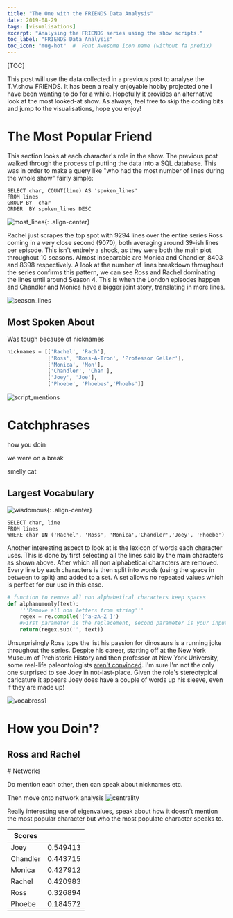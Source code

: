 ```yaml
---
title: "The One with the FRIENDS Data Analysis"
date: 2019-08-29
tags: [visualisations]
excerpt: "Analysing the FRIENDS series using the show scripts."
toc_label: "FRIENDS Data Analysis"
toc_icon: "mug-hot"  #  Font Awesome icon name (without fa prefix)
---
```


[TOC]

This post will use the data collected in a previous post to analyse the T.V.show FRIENDS. It has been a really enjoyable hobby projected one I have been wanting to do for a while. Hopefully it provides an alternative look at the most looked-at show. As always, feel free to skip the coding bits and jump to the visualisations, hope you enjoy!

# The Most Popular Friend

This section looks at each character's role in the show. The previous post walked through the process of putting the data into a SQL database. This was in order to make a query like "who had the most number of lines during the whole show" fairly simple:

```sqlite
SELECT char, COUNT(line) AS 'spoken_lines'
FROM lines
GROUP BY  char
ORDER  BY spoken_lines DESC
```

![most_lines](../assets/images/friends/most_lines.png){: .align-center}

Rachel just scrapes the top spot with 9294 lines over the entire series Ross coming in a very close second (9070), both averaging around 39-ish lines per episode. This isn't entirely a shock, as they were both the main plot throughout 10 seasons. Almost inseparable are Monica and Chandler, 8403 and 8398 respectively. A look at the number of lines breakdown throughout the series confirms this pattern, we can see Ross and Rachel dominating the lines until around Season 4. This is when the London episodes happen and Chandler and Monica have a bigger joint story, translating in more lines. 

![season_lines](../assets/images/friends/season_lines.png)

## Most Spoken About

Was tough because of nicknames 

```python
nicknames = [['Rachel', 'Rach'], 
             ['Ross', 'Ross-A-Tron', 'Professor Geller'], 
             ['Monica', 'Mon'],
             ['Chandler', 'Chan'],
             ['Joey', 'Joe'], 
             ['Phoebe', 'Phoebes','Phoebs']]
```

![script_mentions](../assets/images/friends/script_mentions.png)

# Catchphrases

how you doin

we were on a break

smelly cat

## Largest Vocabulary 

![wisdomous](../assets/images/friends/wisdomous.gif){: .align-center}

```sqlite
SELECT char, line
FROM lines
WHERE char IN ('Rachel', 'Ross', 'Monica','Chandler','Joey', 'Phoebe')
```

Another interesting aspect to look at is the lexicon of words each character uses. This is done by first selecting all the lines said by the  main characters as shown above. After which all non alphabetical characters are removed. Every line by each characters is then split into words (using the space in between to split) and added to a set. A set allows no repeated values which is perfect for our use in this case.

```python
# function to remove all non alphabetical characters keep spaces
def alphanumonly(text):
    '''Remove all non letters from string'''
    regex = re.compile('[^a-zA-Z ]')
    #First parameter is the replacement, second parameter is your input string
    return(regex.sub('', text))
```

Unsurprisingly Ross tops the list his passion for dinosaurs is a running joke throughout the series. Despite his career, starting off at the New York Museum of Prehistoric History and then professor at New York University, some real-life paleontologists [aren't convinced](https://redditblog.com/2015/10/24/an-actual-paleontologist-grades-friends-paleontologist-ross-gellar/). I'm sure I'm not the only one surprised to see Joey in not-last-place. Given the role's stereotypical caricature it appears Joey does have a couple of words up his sleeve, even if they are made up!

![vocabross1](../assets/images/friends/vocabross1.png)



# How you Doin'?

## Ross and Rachel

<div class="iactiveImg" data-ii="7508"></div><script src="https://interactive-img.com/js/include.js"></script>
# Networks

Do mention each other, then can speak about nicknames etc.



Then move onto network analysis ![centrality](../assets/images/friends/centrality.png)



Really interesting use of eigenvalues, speak about how it doesn't mention the most popular character but who the most populate character speaks to.

| Scores   |          |
| -------- | -------- |
| Joey     | 0.549413 |
| Chandler | 0.443715 |
| Monica   | 0.427912 |
| Rachel   | 0.420983 |
| Ross     | 0.326894 |
| Phoebe   | 0.184572 |

